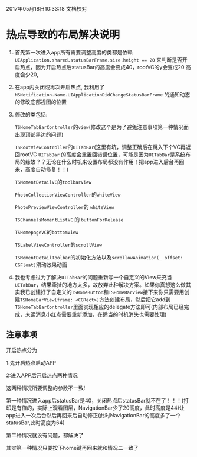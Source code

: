 2017年05月18日10:33:18 文档校对

# 热点导致的布局解决说明

1. 首先第一次进入app所有需要调整高度的类都是依赖`UIApplication.shared.statusBarFrame.size.height == 20` 来判断是否开启热点，因为开启热点后statusBar的高度会变成40，rootVC的y会变成20 高度会少20,

2. 在app内关闭或再次开启热点, 我利用了 ` NSNotification.Name.UIApplicationDidChangeStatusBarFrame` 的通知动态的修改底部视图的位置

3. 修改的类包括: </p>`TSHomeTabBarController`的`view`(修改这个是为了避免注意事项第一种情况而出现顶部黑边的问题) </p> `TSRootViewController`的`UITabBar`(这里有坑，调整正确后在跳入下个VC再返回rootVC `UITabBar` 的高度会重置回错误位置，可能是因为`UITabBar`是系统布局的缘故？？无论在什么时机来设置布局都没有作用！把app进入后台再回来，高度自动修复！！)</p> `TSMomentDetailVC`的`toolbarView` </p>`PhotoCollectionViewController`的`whiteView `</p> `PhotoPreviewViewController`的 `whiteView`</p>`TSChannelsMomentListVC` 的 `buttonForRelease`</p>`TSHomepageVC`的`bottomView`</p>`TSLabelViewController`的`scrollView`</p>`TSMomentDetailToolbar`的初始化方法以及`scrollowAnimation(_ offset: CGFloat)`滑动效果动画

4.  我也考虑过为了解决`UITabBar`的问题重新写一个自定义的View来充当`UITabBar`，结果牵扯的地方太多，故放弃此种解决方案。如果你真想这么做其实我已创建好了自定义的`TSHomeButton`和`TSHomeBarView`接下来你只需要用创建`TSHomeBarView(frame: <CGRect>)`方法创建布局，然后把它add到`TSHomeTabBarController`里面实现相应的delegate方法即可(内部布局已经完成，未读消息小红点需要重新添加，在适当的时机消失也需要处理)

## 注意事项

开启热点分为</p>1:先开启热点启动APP</p>2:进入APP后开启热点两种情况</p>这两种情况所要调整的参数不一致!</p>第一种情况进入app后statusBar是40，关闭热点后statusBar就不在了！！！(打印是有值的，实际上观看图层，NavigationBar少了20高度，此时高度是44)让app进入一次后台然后再回来后自动修正(此时NavigationBar的高度多了一个statusBar,此时高度为64)

第二种情况就没有问题，都解决了 </p>

其实第一种情况只要按下home键再回来就和情况二一致了
